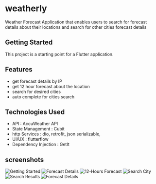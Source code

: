 # weatherly

Weather Forecast Application that enables users to search for forecast details about their locations and search for other cities forecast details

## Getting Started

This project is a starting point for a Flutter application.

## Features

- get forecast details by IP
- get 12 hour forecast about the location
- search for desired cities
- auto complete for cities search

## Technologies Used
- API : AccuWeather API
- State Management : Cubit
- http Services : dio, retrofit, json serializable,
- UI/UX : flutterflow
- Dependency Injection : GetIt

## screenshots

![Getting Started](./assets/screenshots/gettingstarted.png)
![Forecast Details](./assets/screenshots/forecastdetails.png)
![12-Hours Forecast](./assets/screenshots/12hoursforecast.png)
![Search City](./assets/screenshots/searchcity.png)
![Search Results](./assets/screenshots/searchresults.png)
![Forecast Details](./assets/screenshots/forecastdetails2.png)



